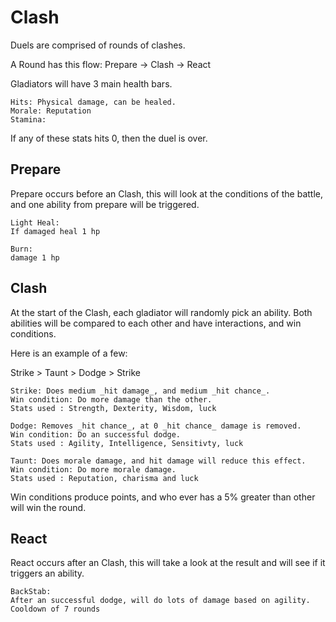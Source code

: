 # Clash

Duels are comprised of rounds of clashes.

A Round has this flow: Prepare -> Clash -> React

Gladiators will have 3 main health bars.
```
Hits: Physical damage, can be healed. 
Morale: Reputation
Stamina: 
```

If any of these stats hits 0, then the duel is over.

## Prepare

Prepare occurs before an Clash, this will look at the conditions of the battle, and one ability from prepare will be triggered. 
```
Light Heal:
If damaged heal 1 hp
```
```
Burn:
damage 1 hp
```

## Clash

At the start of the Clash, each gladiator will randomly pick an ability.  Both abilities will be compared to each other and have interactions, and win conditions.

Here is an example of a few:

Strike > Taunt > Dodge > Strike

```
Strike: Does medium _hit damage_, and medium _hit chance_.
Win condition: Do more damage than the other.
Stats used : Strength, Dexterity, Wisdom, luck
```
```
Dodge: Removes _hit chance_, at 0 _hit chance_ damage is removed.
Win condition: Do an successful dodge.
Stats used : Agility, Intelligence, Sensitivty, luck
```
```
Taunt: Does morale damage, and hit damage will reduce this effect.
Win condition: Do more morale damage.
Stats used : Reputation, charisma and luck
```

Win conditions produce points, and who ever has a 5% greater than other will win the round.


## React

React occurs after an Clash, this will take a look at the result and will see if it triggers an ability.

```
BackStab:
After an successful dodge, will do lots of damage based on agility.
Cooldown of 7 rounds
```